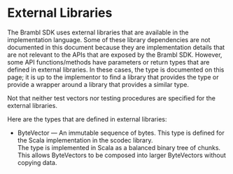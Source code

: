 # External Libraries

The Brambl SDK uses external libraries that are available in the implementation language. Some of these library
dependencies are not documented in this document because they are implementation details that are not relevant to the
APIs that are exposed by the Brambl SDK. However, some API functions/methods have parameters or return types that are
defined in external libraries. In these cases, the type is documented on this page; it is up to the implementor to find
a library that provides the type or provide a wrapper around a library that provides a similar type.

Not that neither test vectors nor testing procedures are specified for the external libraries.

Here are the types that are defined in external libraries:

* ByteVector — An immutable sequence of bytes. This type is defined for the Scala implementation in the scodec
  library.<br/>
  The type is implemented in Scala as a balanced binary tree of chunks. This allows ByteVectors to be composed into
  larger ByteVectors without copying data.
